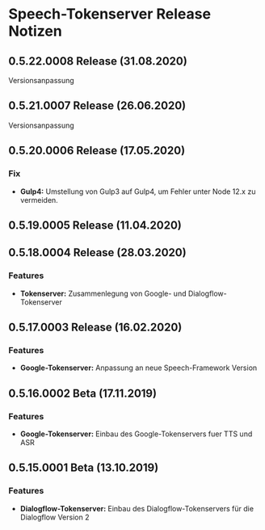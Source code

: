 # Speech-Tokenserver Release Notizen


## 0.5.22.0008 Release (31.08.2020)

Versionsanpassung


## 0.5.21.0007 Release (26.06.2020)

Versionsanpassung


## 0.5.20.0006 Release (17.05.2020)

### Fix

* **Gulp4:** Umstellung von Gulp3 auf Gulp4, um Fehler unter Node 12.x zu vermeiden.


## 0.5.19.0005 Release (11.04.2020)


## 0.5.18.0004 Release (28.03.2020)

### Features

* **Tokenserver:** Zusammenlegung von Google- und Dialogflow-Tokenserver


## 0.5.17.0003 Release (16.02.2020)

### Features

* **Google-Tokenserver:** Anpassung an neue Speech-Framework Version


## 0.5.16.0002 Beta (17.11.2019)

### Features

* **Google-Tokenserver:** Einbau des Google-Tokenservers fuer TTS und ASR


## 0.5.15.0001 Beta (13.10.2019)

### Features

* **Dialogflow-Tokenserver:** Einbau des Dialogflow-Tokenservers für die Dialogflow Version 2


